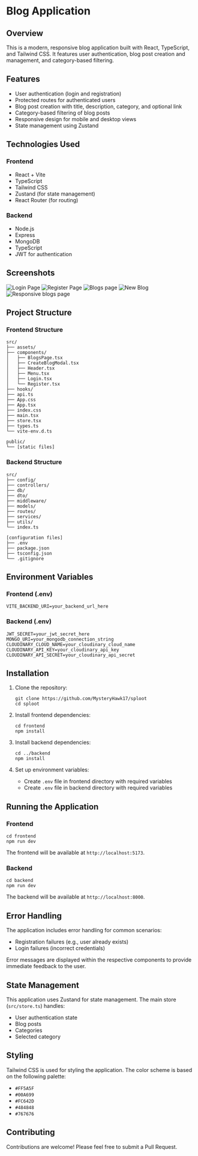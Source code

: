 # Blog Application

## Overview

This is a modern, responsive blog application built with React, TypeScript, and Tailwind CSS. It features user authentication, blog post creation and management, and category-based filtering.

## Features

- User authentication (login and registration)
- Protected routes for authenticated users
- Blog post creation with title, description, category, and optional link
- Category-based filtering of blog posts
- Responsive design for mobile and desktop views
- State management using Zustand

## Technologies Used

### Frontend

- React + Vite
- TypeScript
- Tailwind CSS
- Zustand (for state management)
- React Router (for routing)

### Backend

- Node.js
- Express
- MongoDB
- TypeScript
- JWT for authentication

## Screenshots

![Login Page](./screenshots/image.png)
![Register Page](./screenshots/image-1.png)
![Blogs page](./screenshots/image-3.png)
![New Blog](./screenshots/image-4.png)
![Responsive blogs page](./screenshots/r-image-3.png)


## Project Structure

### Frontend Structure

```
src/
├── assets/
├── components/
│   ├── BlogsPage.tsx
│   ├── CreateBlogModal.tsx
│   ├── Header.tsx
│   ├── Menu.tsx
│   ├── Login.tsx
│   └── Register.tsx
├── hooks/
├── api.ts
├── App.css
├── App.tsx
├── index.css
├── main.tsx
├── store.tsx
├── types.ts
└── vite-env.d.ts

public/
└── [static files]
```

### Backend Structure

```
src/
├── config/
├── controllers/
├── db/
├── dto/
├── middleware/
├── models/
├── routes/
├── services/
├── utils/
└── index.ts

[configuration files]
├── .env
├── package.json
├── tsconfig.json
└── .gitignore
```

## Environment Variables

### Frontend (.env)

```
VITE_BACKEND_URI=your_backend_url_here
```

### Backend (.env)

```
JWT_SECRET=your_jwt_secret_here
MONGO_URI=your_mongodb_connection_string
CLOUDINARY_CLOUD_NAME=your_cloudinary_cloud_name
CLOUDINARY_API_KEY=your_cloudinary_api_key
CLOUDINARY_API_SECRET=your_cloudinary_api_secret
```

## Installation

1. Clone the repository:

   ```
   git clone https://github.com/MysteryHawk17/sploot
   cd sploot
   ```

2. Install frontend dependencies:

   ```
   cd frontend
   npm install
   ```

3. Install backend dependencies:

   ```
   cd ../backend
   npm install
   ```

4. Set up environment variables:
   - Create `.env` file in frontend directory with required variables
   - Create `.env` file in backend directory with required variables

## Running the Application

### Frontend

```
cd frontend
npm run dev
```

The frontend will be available at `http://localhost:5173`.

### Backend

```
cd backend
npm run dev
```

The backend will be available at `http://localhost:8000`.

## Error Handling

The application includes error handling for common scenarios:

- Registration failures (e.g., user already exists)
- Login failures (incorrect credentials)

Error messages are displayed within the respective components to provide immediate feedback to the user.

## State Management

This application uses Zustand for state management. The main store (`src/store.ts`) handles:

- User authentication state
- Blog posts
- Categories
- Selected category

## Styling

Tailwind CSS is used for styling the application. The color scheme is based on the following palette:

- `#FF5A5F`
- `#00A699`
- `#FC642D`
- `#484848`
- `#767676`

## Contributing

Contributions are welcome! Please feel free to submit a Pull Request.
